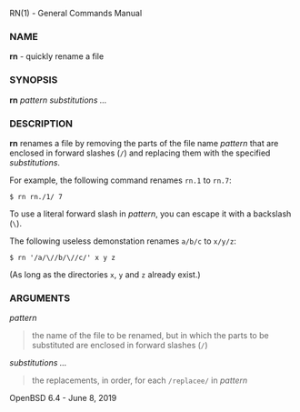RN(1) - General Commands Manual

### NAME

**rn** - quickly rename a file

### SYNOPSIS

**rn**
*pattern*
*substitutions&nbsp;...*

### DESCRIPTION

**rn**
renames a file by removing the parts of
the file name
*pattern*
that are enclosed in forward slashes
(`/`)
and replacing them with the specified
*substitutions*.

For example, the following command renames
`rn.1`
to
`rn.7`:

	$ rn rn./1/ 7

To use a literal forward slash in
*pattern*,
you can escape it with a backslash
(`\`).

The following useless demonstation renames
`a/b/c`
to
`x/y/z`:

	$ rn '/a/\//b/\//c/' x y z

(As long as the directories
`x`,
`y`
and
`z`
already exist.)

### ARGUMENTS

*pattern*

> the name of the file to be renamed, but in which the parts to be
> substituted are enclosed in forward slashes
> (`/`)

*substitutions ...*

> the replacements, in order, for each
> `/replacee/`
> in
> *pattern*

OpenBSD 6.4 - June 8, 2019
